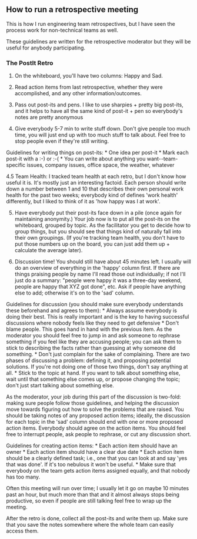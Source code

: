 ## How to run a retrospective meeting

This is how I run engineering team retrospectives, but I have seen the process work for non-technical teams as well.

These guidelines are written for the retrospective moderator but they will be useful for anybody participating.

### The PostIt Retro

1. On the whiteboard, you'll have two columns: Happy and Sad.

2. Read action items from last retrospective, whether they were accomplished, and any other information/outcomes.

3. Pass out post-its and pens. I like to use sharpies + pretty big post-its, and it helps to have all the same kind of post-it + pen so everybody's notes are pretty anonymous

4. Give everybody 5-7 min to write stuff down. Don't give people too much time, you will just end up with too much stuff to talk about. Feel free to stop people even if they're still writing.

  Guidelines for writing things on post-its:
    * One idea per post-it
    * Mark each post-it with a :-) or :-(
    * You can write about anything you want--team-specific issues, company issues, office space, the weather, whatever

  4.5 Team Health: I tracked team health at each retro, but I don't know how useful it is. It's mostly just an interesting factoid. Each person should write down a number between 1 and 10 that describes their own personal work health for the past two weeks; everybody kind of defines 'work health' differently, but I liked to think of it as 'how happy was I at work'.

5. Have everybody put their post-its face down in a pile (once again for maintaining anonymity.) Your job now is to put all the post-its on the whiteboard, grouped by topic. As the facilitator you get to decide how to group things, but you should see that things kind of naturally fall into their own groupings. (If you're tracking team health, you don't have to put those numbers up on the board, you can just add them up + calculate the average later).

6. Discussion time! You should still have about 45 minutes left. I usually will do an overview of everything in the 'happy' column first. If there are things praising people by name I'll read those out individually; if not I'll just do a summary: "people were happy it was a three-day weekend, people are happy that XYZ got done", etc. Ask if people have anything else to add; otherwise it's on to the 'sad' column.

  Guidelines for discussion (you should make sure everybody understands these beforehand and agrees to them):
    * Always assume everybody is doing their best. This is really important and is the key to having successful discussions where nobody feels like they need to get defensive
    * Don't blame people. This goes hand in hand with the previous item. As the moderator you should feel free to jump in and ask someone to rephrase something if you feel like they are accusing people; you can ask them to stick to describing the facts rather than guessing at why someone did something.
    * Don't just complain for the sake of complaining. There are two phases of discussing a problem: defining it, and proposing potential solutions. If you're not doing one of those two things, don't say anything at all.
    * Stick to the topic at hand. If you want to talk about something else, wait until that something else comes up, or propose changing the topic; don't just start talking about something else.

  As the moderator, your job during this part of the discussion is two-fold: making sure people follow those guidelines, and helping the discussion move towards figuring out how to solve the problems that are raised. You should be taking notes of any proposed action items; ideally, the discussion for each topic in the 'sad' column should end with one or more proposed action items. Everybody should agree on the action items. You should feel free to interrupt people, ask people to rephrase, or cut any discussion short.

  Guidelines for creating action items:
    * Each action item should have an owner
    * Each action item should have a clear due date
    * Each action item should be a clearly defined task; i.e., one that you can look at and say 'yes that was done'. If it's too nebulous it won't be useful.
    * Make sure that everybody on the team gets action items assigned equally, and that nobody has too many.

  Often this meeting will run over time; I usually let it go on maybe 10 minutes past an hour, but much more than that and it almost always stops being productive, so even if people are still talking feel free to wrap up the meeting.

  After the retro is done, collect all the post-its and write them up. Make sure that you save the notes somewhere where the whole team can easily access them.

